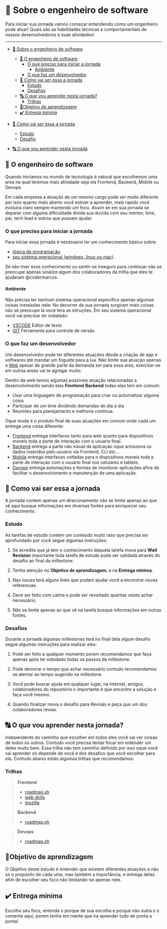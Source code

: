 # 🌠 Sobre o engenheiro de software

Para iniciar sua jornada vamos começar entendendo como um engenheiro pode atuar! Quais são as habilidades técnicas e comportamentais de nossos desenvolvedores e suas atividades!

------------------------

- [🌠 Sobre o engenheiro de software](#-sobre-o-engenheiro-de-software)
  - [💚 O engenheiro de software](#-o-engenheiro-de-software)
    - [O que preciso para iniciar a jornada](#o-que-preciso-para-iniciar-a-jornada)
      - [Ambiente](#ambiente)
    - [O que faz um desenvolvedor](#o-que-faz-um-desenvolvedor)
  - [🌠 Como vai ser essa a jornada](#-como-vai-ser-essa-a-jornada)
    - [Estudo](#estudo)
    - [Desafios](#desafios)
  - [🔠 O que vou aprender nesta jornada?](#-o-que-vou-aprender-nesta-jornada)
    - [Trilhas](#trilhas)
  - [🧠Objetivo de aprendizagem](#objetivo-de-aprendizagem)
  - [✔️ Entrega mínima](#️-entrega-mínima)

- [🌠  Como vai ser essa a jornada](#️)
	- [Estudo](#estudo)
	- [Desafio](#desafio)
	
- [🔠 O que vou aprender nesta jornada](#️)


## 💚 O engenheiro de software

Quando iniciamos no mundo de tecnologia é natural que escolhemos uma area na qual teremos mais afinidade seja ela Frontend, Backend, Mobile ou Devops.

Em cada empresa a atuação de um mesmo cargo pode ser muito diferente por isso quanto mais aberto você estiver a aprender, mais rapido você evoluira claro sempre mantendo um foco. Assim se em sua jornada se deparar com alguma dificuldade divida sua duvida com seu mentor, time, par, tech lead e outros que possam ajudar. 

### O que preciso para iniciar a jornada

Para iniciar essa jornada é necessario ter um conhecimento básico sobre:

- [lógica de programação](https://pt.wikipedia.org/wiki/Programa%C3%A7%C3%A3o_l%C3%B3gica).
- [seu sistema operacional (windows, linux ou mac)](https://pt.wikipedia.org/wiki/Sistema_operativo).

Se não tiver esse conhecimento ou sentir-se inseguro para continuar não se preocupe apenas sinalize algum dos colaboradores da trilha que eles te ajudaram @codermarcos.

#### Ambiente

Não precisa ter nenhum sistema operacional especifico apenas algumas coisas instaladas nele. No decorrer da sua jornada surgiram mais coisas não se preocupe lá você tera as intruções. Em seu sistema operacional você vai precisar ter instalado:

- [VSCODE](https://code.visualstudio.com/) Editor de texto
- [GIT](https://git-scm.com/) Ferramenta para controle de versão


### O que faz um desenvolvedor

Um desenvolvedor pode ter diferentes atuações desde a criação de app e softwares até mandar um foguete para a lua. Não limite sua atuação apenas a [Web](https://pt.wikipedia.org/wiki/Desenvolvimento_web) apesar de grande parte da demanda ser para essa area, exercitar-se em outras areas vai te agregar muito. 

Dentro da web temos algumas possiveis atuação relacionadas a desenvolvimento sendo elas **Frontend** **Backend** todas elas tem em comum:

- Usar uma linguagem de programação para criar ou automatizar alguma coisa
- Participar de um time dividindo demandas do dia a dia
- Reuniões para planejamento e melhoria continua.

Oque muda é o produto final de suas atuações em comum onde cada um entrega uma coisa diferente:

- [Frontend]() entrega interfaces tanto para web quanto para dispositivos moveis toda a parte de interação com o usuario final.
- [Backend]() entrega a parte não visual da aplicação oque armazena os dados inseridos pelo usuário via Frontend, CLI etc...
- [Mobile]() entrega interfaces voltadas para o dispositivos moveis toda a parte de interação com o usuario final nos celulares e tablets.
- [Devops]() entrega automações e formas de monitorar aplicações afins de facilitar o desenvolvimento e manutenção de uma aplicação.

## 🌠 Como vai ser essa a jornada

A jornada contem apenas um direcionamento não se limite apenas ao que vê aqui busque informações em diversas fontes para enriquecer seu conhecimento. 

### Estudo

As tarefas de estudo contem um conteúdo muito raso que precisa ser aprofundado por você segue algumas instruções:

1. Se acredita que já tem o conhecimento daquela tarefa mova para **Wait Revision** importante toda tarefa de estudo pode ser validada através do desafio ao final da millestone.

2. Tenha atenção no **Objetivo de aprendizagem**, e na **Entrega mínima**.

2. Nas issues terá alguns links que podem ajudar você a encontrar novas referencias. 

3. Deve ser feito com calma e pode ser revisitado quantas vezes achar necessário.

4. Não se limite apenas ao que vê na tarefa busque informações em outras fontes.

### Desafios

Durante a jornada algumas millestones terá no final dela algum desafio segue algumas instruções para realizar eles:

1. Pode ser feito a qualquer momento porem recomendamos que faça apenas após ter estudado todas os passos da millestone.

2. Pode demorar o tempo que achar necessário contudo recomendamos se atentar ao tempo sugerido na millestone.

3. Você pode buscar ajuda em qualquer lugar, na internet, amigos, colaboradores do repositório o importante é que encontre a solução e faça você mesmo.

4. Quando finalizar mova o desafio para Revisão e peça que um dos colaboradores revise.


## 🔠 O que vou aprender nesta jornada?

Independente do caminho que escolher em todos eles você vai ver coisas de todos os outros. Contudo você precisa tentar focar em entender um deles muito bem. Essa trilha não tem caminho definido por isso oque você vai aprender só depende de você e dos desafios que você escolher para ela. Contudo abaixo estão algumas trilhas que recomendamos:

### Trilhas

> **Frontend**
> * [roadmap.sh](https://roadmap.sh/frontend) 
> * [web skills](https://andreasbm.github.io/web-skills/)
> * [mozilla](https://developer.mozilla.org/pt-BR/docs/Learn)

> **Backend**
> * [roadmap.sh](https://roadmap.sh/backend) 

> **Devops**
> * [roadmap.sh](https://roadmap.sh/devops) 

## 🧠Objetivo de aprendizagem

O Objetivo deste estudo é entender que existem diferentes atuações e não só o propósito de cada uma, mas também a importância, e entrega delas afim de escolher seu foco não limitando-se apenas nele.

## ✔️ Entrega mínima

Escolha seu foco, entenda o porque de sua escolha e porque não outra e o comente aqui, porem tenha em mente que ira aprender tudo de ponta a ponta!
